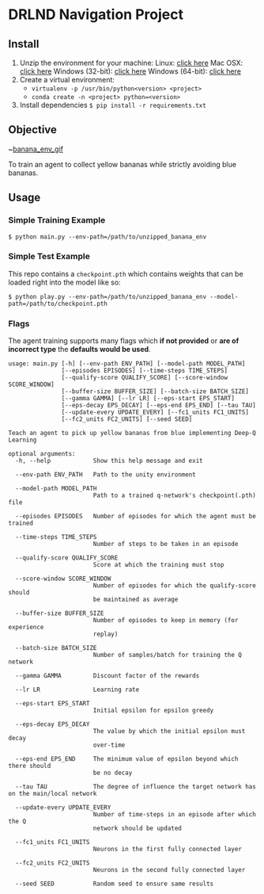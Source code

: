 # DRLND Navigation Project

## Install
1. Unzip the environment for your machine:
    Linux: [click here](https://s3-us-west-1.amazonaws.com/udacity-drlnd/P1/Banana/Banana_Linux.zip)
    Mac OSX: [click here](https://s3-us-west-1.amazonaws.com/udacity-drlnd/P1/Banana/Banana.app.zip)
    Windows (32-bit): [click here](https://s3-us-west-1.amazonaws.com/udacity-drlnd/P1/Banana/Banana_Windows_x86.zip)
    Windows (64-bit): [click here](https://s3-us-west-1.amazonaws.com/udacity-drlnd/P1/Banana/Banana_Windows_x86_64.zip)
2. Create a virtual environment:
    - `virtualenv -p /usr/bin/python<version> <project>`
    - `conda create -n <project> python=<version>`
3. Install dependencies `$ pip install -r requirements.txt`

## Objective

~[banana_env_gif](https://github.com/AmreshVenugopal/DRLND_Navigation_Project/blob/master/banana.gif?raw=true?raw=true "Banana environment")

To train an agent to collect yellow bananas while strictly avoiding blue bananas.


## Usage

### Simple Training Example
```
$ python main.py --env-path=/path/to/unzipped_banana_env
```

### Simple Test Example

This repo contains a `checkpoint.pth` which contains weights
that can be loaded right into the model like so:
```
$ python play.py --env-path=/path/to/unzipped_banana_env --model-path=/path/to/checkpoint.pth
```

### Flags
The agent training supports many flags which **if not provided** or
**are of incorrect type** the **defaults would be used**.

```
usage: main.py [-h] [--env-path ENV_PATH] [--model-path MODEL_PATH]
               [--episodes EPISODES] [--time-steps TIME_STEPS]
               [--qualify-score QUALIFY_SCORE] [--score-window SCORE_WINDOW]
               [--buffer-size BUFFER_SIZE] [--batch-size BATCH_SIZE]
               [--gamma GAMMA] [--lr LR] [--eps-start EPS_START]
               [--eps-decay EPS_DECAY] [--eps-end EPS_END] [--tau TAU]
               [--update-every UPDATE_EVERY] [--fc1_units FC1_UNITS]
               [--fc2_units FC2_UNITS] [--seed SEED]

Teach an agent to pick up yellow bananas from blue implementing Deep-Q
Learning

optional arguments:
  -h, --help            Show this help message and exit

  --env-path ENV_PATH   Path to the unity environment

  --model-path MODEL_PATH
                        Path to a trained q-network's checkpoint(.pth) file

  --episodes EPISODES   Number of episodes for which the agent must be trained

  --time-steps TIME_STEPS
                        Number of steps to be taken in an episode

  --qualify-score QUALIFY_SCORE
                        Score at which the training must stop

  --score-window SCORE_WINDOW
                        Number of episodes for which the qualify-score should
                        be maintained as average

  --buffer-size BUFFER_SIZE
                        Number of episodes to keep in memory (for experience
                        replay)

  --batch-size BATCH_SIZE
                        Number of samples/batch for training the Q network

  --gamma GAMMA         Discount factor of the rewards

  --lr LR               Learning rate

  --eps-start EPS_START
                        Initial epsilon for epsilon greedy

  --eps-decay EPS_DECAY
                        The value by which the initial epsilon must decay
                        over-time

  --eps-end EPS_END     The minimum value of epsilon beyond which there should
                        be no decay

  --tau TAU             The degree of influence the target network has on the main/local network

  --update-every UPDATE_EVERY
                        Number of time-steps in an episode after which the Q
                        network should be updated

  --fc1_units FC1_UNITS
                        Neurons in the first fully connected layer

  --fc2_units FC2_UNITS
                        Neurons in the second fully connected layer

  --seed SEED           Random seed to ensure same results

```
